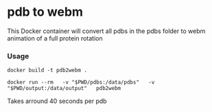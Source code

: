 # pdb to webm

This Docker container will convert all pdbs in the pdbs folder to webm animation of a full protein rotation

### Usage
```
docker build -t pdb2webm .

docker run --rm   -v "$PWD/pdbs:/data/pdbs"   -v "$PWD/output:/data/output"   pdb2webm
```

Takes arround 40 seconds per pdb

